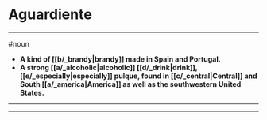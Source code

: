 # Aguardiente
---
#noun
- **A kind of [[b/_brandy|brandy]] made in Spain and Portugal.**
- **A strong [[a/_alcoholic|alcoholic]] [[d/_drink|drink]], [[e/_especially|especially]] pulque, found in [[c/_central|Central]] and South [[a/_america|America]] as well as the southwestern United States.**
---
---
